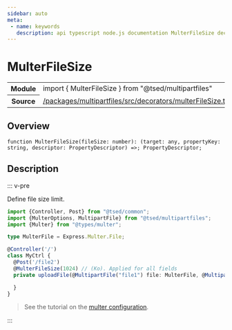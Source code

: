 ```yaml
---
sidebar: auto
meta:
 - name: keywords
   description: api typescript node.js documentation MulterFileSize decorator
---
```

# MulterFileSize <Badge text="Decorator" type="decorator"/>
<!-- Summary -->
<section class="symbol-info"><table class="is-full-width"><tbody><tr><th>Module</th><td><div class="lang-typescript"><span class="token keyword">import</span> { MulterFileSize }&nbsp;<span class="token keyword">from</span>&nbsp;<span class="token string">"@tsed/multipartfiles"</span></div></td></tr><tr><th>Source</th><td><a href="https://github.com/TypedProject/ts-express-decorators/blob/v5.2.5/packages/multipartfiles/src/decorators/multerFileSize.ts#L0-L0">/packages/multipartfiles/src/decorators/multerFileSize.ts</a></td></tr></tbody></table></section>

<!-- Overview -->
## Overview


<pre><code class="typescript-lang ">function <span class="token function">MulterFileSize</span><span class="token punctuation">(</span>fileSize<span class="token punctuation">:</span> <span class="token keyword">number</span><span class="token punctuation">)</span><span class="token punctuation">:</span> <span class="token punctuation">(</span>target<span class="token punctuation">:</span> <span class="token keyword">any</span><span class="token punctuation">,</span> propertyKey<span class="token punctuation">:</span> <span class="token keyword">string</span><span class="token punctuation">,</span> descriptor<span class="token punctuation">:</span> PropertyDescriptor<span class="token punctuation">)</span> =&gt<span class="token punctuation">;</span> PropertyDescriptor<span class="token punctuation">;</span></code></pre>



<!-- Description -->
## Description

::: v-pre

Define file size limit.

```typescript
import {Controller, Post} from "@tsed/common";
import {MulterOptions, MultipartFile} from "@tsed/multipartfiles";
import {Multer} from "@types/multer";

type MulterFile = Express.Multer.File;

@Controller('/')
class MyCtrl {
  @Post('/file2')
  @MulterFileSize(1024) // (Ko). Applied for all fields
  private uploadFile(@MultipartFile("file1") file: MulterFile, @MultipartFile("file2") file2: MulterFile) {

  }
}
```

> See the tutorial on the [multer configuration](/tutorials/multer.md).

:::